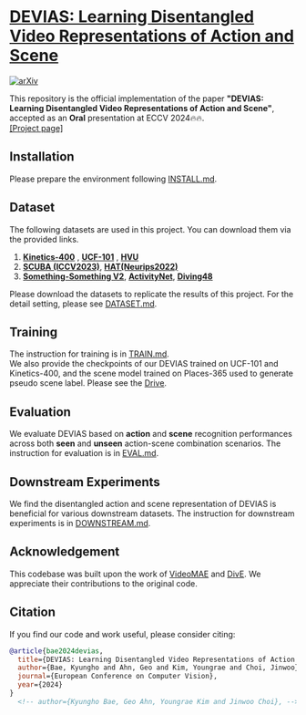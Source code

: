 # [DEVIAS: Learning Disentangled Video Representations of Action and Scene](https://arxiv.org/abs/2312.00826)

[![arXiv](https://img.shields.io/badge/arXiv-2312.00826-red)](https://arxiv.org/abs/2312.00826)

This repository is the official implementation of the paper **"DEVIAS: Learning Disentangled Video Representations of Action and Scene"**, accepted as an **Oral** presentation at ECCV 2024🔥🔥.  
[[Project page]](https://khu-vll.github.io/DEVIAS/)

<!-- ## News -->
<!-- - We are diligently preparing the code and are excited to share it with you soon. Stay tuned for the release soon! -->
  
## Installation

Please prepare the environment following [INSTALL.md](docs/INSTALL.md).

## Dataset

The following datasets are used in this project. You can download them via the provided links.

1. **[Kinetics-400](https://opendatalab.com/OpenMMLab/Kinetics-400)** , **[UCF-101](https://www.crcv.ucf.edu/data/UCF101.php)** , **[HVU](https://github.com/holistic-video-understanding/HVU-Downloader)**
2. **[SCUBA (ICCV2023)](https://github.com/lihaoxin05/StillMix)**, **[HAT(Neurips2022)](https://github.com/princetonvisualai/HAT)**
3. **[Something-Something V2](https://developer.qualcomm.com/software/ai-datasets/something-something)**, **[ActivityNet](http://activity-net.org/download.html)**, **[Diving48](http://www.svcl.ucsd.edu/projects/resound/dataset.html)**

Please download the datasets to replicate the results of this project. For the detail setting, please see [DATASET.md](docs/DATASET.md).

## Training
The instruction for training is in [TRAIN.md](docs/TRAIN.md).  
We also provide the checkpoints of our DEVIAS trained on UCF-101 and Kinetics-400, and the scene model trained on Places-365 used to generate pseudo scene label. Please see the [Drive](https://drive.google.com/drive/folders/1khvhRQ3rDHEm9k8Q5EXxHulU-1HrLzUu?usp=drive_link).

## Evaluation
We evaluate DEVIAS based on **action** and **scene** recognition performances across both **seen** and **unseen** action-scene combination scenarios.
The instruction for evaluation is in [EVAL.md](docs/EVAL.md).

## Downstream Experiments
We find the disentangled action and scene representation of DEVIAS is beneficial for various downstream datasets.
The instruction for downstream experiments is in [DOWNSTREAM.md](docs/DOWNSTREAM.md).

## Acknowledgement
This codebase was built upon the work of [VideoMAE](https://github.com/MCG-NJU/VideoMAE) and [DivE](https://github.com/kdwonn/DivE). We appreciate their contributions to the original code.

## Citation

If you find our code and work useful, please consider citing:

```bibtex
@article{bae2024devias,
  title={DEVIAS: Learning Disentangled Video Representations of Action and Scene for Holistic Video Understanding},
  author={Bae, Kyungho and Ahn, Geo and Kim, Youngrae and Choi, Jinwoo},
  journal={European Conference on Computer Vision},
  year={2024}
}
  <!-- author={Kyungho Bae, Geo Ahn, Youngrae Kim and Jinwoo Choi}, -->
